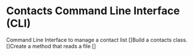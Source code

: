 # Contacts Command Line Interface (CLI)
Command Line Interface to manage a contact list
[]Build a contacts class.
[]Create a method that reads a file
[]
